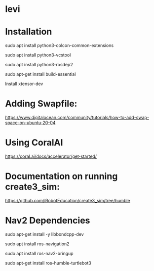 # levi

# Installation
sudo apt install python3-colcon-common-extensions

sudo apt install python3-vcstool

sudo apt install python3-rosdep2

sudo apt-get install build-essential

Install xtensor-dev

# Adding Swapfile:
https://www.digitalocean.com/community/tutorials/how-to-add-swap-space-on-ubuntu-20-04


# Using CoralAI
https://coral.ai/docs/accelerator/get-started/

# Documentation on running create3_sim:
https://github.com/iRobotEducation/create3_sim/tree/humble


# Nav2 Dependencies

sudo apt-get install -y libbondcpp-dev

sudo apt install ros-navigation2

sudo apt install ros-nav2-bringup

sudo apt-get install ros-humble-turtlebot3
